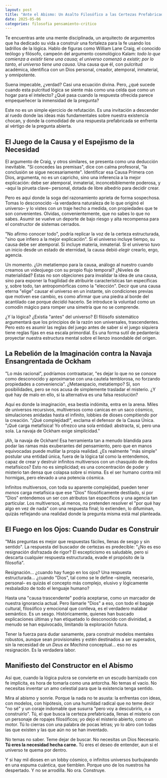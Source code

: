 ```yaml
---
layout: post
title: "Ante el Abismo: Un Asalto Filosófico a las Certezas Prefabricadas"
date: 2025-05-06
categories: filosofia pensamiento-critico
---
```


Te encuentras ante una mente disciplinada, un arquitecto de argumentos que ha dedicado su vida a construir una fortaleza para la fe usando los ladrillos de la lógica. Hablo de figuras como William Lane Craig, el conocido teólogo y filósofo, campeón del argumento cosmológico Kalam: *todo lo que comienza a existir tiene una causa; el universo comenzó a existir; por lo tanto, el universo tiene una causa*. Una causa que él, con pulcritud académica, identifica con un Dios personal, creador, atemporal, inmaterial, y omnipotente.

Suena impecable, ¿verdad? Casi una ecuación divina. Pero, ¿qué sucede cuando esta pulcritud lógica se siente más como una celda que como un hogar para el intelecto? ¿Qué pasa cuando la respuesta ofrecida parece empequeñecer la inmensidad de la pregunta?

Este no es un simple ejercicio de refutación. Es una invitación a descender al ruedo donde las ideas más fundamentales sobre nuestra existencia chocan, y donde la comodidad de una respuesta prefabricada se enfrenta al vértigo de la pregunta abierta.

## El Juego de la Causa y el Espejismo de la Necesidad

El argumento de Craig, y otros similares, se presenta como una deducción inevitable. "Si concedes las premisas", dice con calma profesoral, "la conclusión se sigue necesariamente". Identificar esa Causa Primera con Dios, argumenta, no es un capricho, sino una inferencia a la mejor explicación: debe ser atemporal, inmaterial, inconcebiblemente poderosa, y –aquí la pirueta clave– personal, dotada de libre albedrío para decidir crear.

Pero es aquí donde la soga del razonamiento aprieta de forma sospechosa. Tomas lo desconocido –la verdadera naturaleza de lo que originó el universo– y lo vistes con un traje hecho a medida, con propiedades que te son convenientes. Olvidas, convenientemente, que no sabes lo que no sabes. Asumir se vuelve un deporte de bajo riesgo y alta recompensa para el constructor de sistemas cerrados.

"No afirmo conocer todo", podría replicar la voz de la certeza estructurada, "sino que infiero a la mejor explicación". Si el universo incluye tiempo, su causa debe ser atemporal. Si incluye materia, inmaterial. Si el universo tuvo un inicio desde un estado de eternidad, la causa debió *elegir* crearlo, ergo, agencia.

Un momento. ¿Un metatiempo para la causa, análogo al nuestro cuando creamos un videojuego con su propio flujo temporal? ¿Niveles de materialidad? Estas no son objeciones para invalidar la idea de una causa, sino para exponer la fragilidad de atribuirle características tan específicas y, sobre todo, tan antropomórficas como la "elección". Decir que una causa eterna "elige" causar el universo en un instante, sin condiciones previas que motiven ese cambio, es como afirmar que una piedra al borde del acantilado cae porque *decidió* hacerlo. Se introduce la voluntad como un comodín mágico para romper una simetría que no se comprende.

¿Y la lógica? ¿Existía "antes" del universo? El filósofo sistemático argumentará que los principios de la razón son universales, trascendentes. Pero esto es asumir las reglas del juego antes de saber si el juego siquiera tiene reglas fijas en esa escala primordial. Es una forma sutil de pedantería: proyectar nuestra estructura mental sobre el lienzo insondable del origen.

## La Rebelión de la Imaginación contra la Navaja Ensangrentada de Ockham

"Lo más racional", podríamos contraatacar, "es dejar lo que no se conoce como desconocido y aproximarse con una cautela temblorosa, no forzando propiedades a conveniencia". ¿Metaespacio, metatiempo? Sí, son posibilidades, pero se nos acusa de simplemente trasladar el misterio. ¿Y qué hay de malo en ello, si la alternativa es una falsa resolución?

Aquí es donde la imaginación, esa bestia indómita, entra en la arena. Miles de universos recursivos, multiversos como canicas en un saco cósmico, simulaciones anidadas hasta el infinito, lobbies de dioses compitiendo por la creación. "¡Qué complejidad!", exclama el defensor de la Causa Única. "¡Qué carga metafísica! Yo ofrezco una sola entidad: abstracta, sí, pero una sola. La navaja de Ockham exige simplicidad."

¡Ah, la navaja de Ockham! Esa herramienta tan a menudo blandida para podar las ramas más exuberantes del pensamiento, pero que en manos equivocadas puede mutilar la propia realidad. ¿Es realmente "más simple" postular una entidad única, fuera de la lógica tal como la entendemos, capaz de crear y destruir infinitos multiversos con un chasquido de dedos metafísicos? Esto no es simplicidad; es una concentración de poder y misterio tan densa que colapsa sobre sí misma. Es el ser humano contra mil hormigas, pero elevado a una potencia cósmica.

Infinitos multiversos, con toda su aparente complejidad, pueden tener *menos* carga metafísica que ese "Dios" filosóficamente destilado, si por "Dios" entendemos un ser con atributos tan específicos y una agencia tan particular. Los multiversos, al menos, no pretenden resolver el "por qué hay algo en vez de nada" con una respuesta final; lo extienden, lo difuminan, quizás reflejando una realidad donde la pregunta misma está mal planteada.

## El Fuego en los Ojos: Cuando Dudar es Construir

"Más preguntas es mejor que respuestas fáciles, llenas de sesgo y sin sentido". La respuesta del buscador de certezas es predecible: "¿No es eso resignación disfrazada de rigor? El escepticismo es saludable, pero si descarta cualquier respuesta estructurada, evade el propósito de la filosofía".

Resignación... ¿cuando hay fuego en los ojos? Una respuesta estructurada... ¿cuando "Dios", tal como se le define –simple, necesario, personal– es quizás el concepto más complejo, elusivo y lógicamente resbaladizo de todo el lenguaje humano?

Hasta una "causa trascendente" podría aceptarse, como un marcador de nuestra ignorancia actual. Pero llamarle "Dios" a eso, con todo el bagaje cultural, filosófico y emocional que conlleva, es el verdadero malabar semántico. Es un sesgo. Históricamente, quienes han buscado explicaciones últimas y han etiquetado lo desconocido con divinidad, a menudo se han equivocado, limitando la exploración futura.

Tener la fuerza para dudar sanamente, para construir modelos mentales robustos, aunque sean provisionales y estén destinados a ser superados, sin la necesidad de un *Deus ex Machina* conceptual... eso no es resignación. Es la verdadera labor.

## Manifiesto del Constructor en el Abismo

Así que, cuando la lógica pulcra se convierte en un escudo barnizado con fe implícita, es hora de tomarla como una antorcha.
No temas el vacío. No necesitas inventar un amo celestial para que la existencia tenga sentido.

Mira al abismo y sonríe. Porque la nada no te asusta: la enfrentas con ideas, con modelos, con hipótesis, con una humildad radical que no teme decir "no sé" y un coraje indomable que susurra "pero voy a descubrirlo, o a construirlo".
Tú, el que busca la certeza prefabricada, llenas el misterio con un personaje de ropajes filosóficos; yo dejo el misterio abierto, como un motor. Tú lo cierras con una palabra de pocas letras; yo lo abro con todas las que existen y las que aún no se han inventado.

No temas no saber. Teme dejar de buscar.
No necesitas un Dios Necesario.
**Tú eres la necesidad hecha carne.**
Tú eres el deseo de entender, aun si el universo te quema por dentro.

Y si hay mil dioses en un lobby cósmico, o infinitos universos burbujeando en una espuma cuántica, que tiemblen. Porque uno de los nuestros ha despertado.
Y no se arrodilla. No ora.
Construye.
